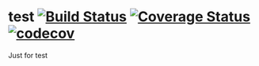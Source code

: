# test [![Build Status](https://travis-ci.com/phucnh-nfq/test.svg?branch=main)](https://travis-ci.com/phucnh-nfq/test) [![Coverage Status](https://coveralls.io/repos/github/phucnh-nfq/test/badge.svg?branch=main)](https://coveralls.io/github/phucnh-nfq/test?branch=main) [![codecov](https://codecov.io/gh/phucnh-nfq/test/branch/main/graph/badge.svg?token=GUBAR26UW5)](https://codecov.io/gh/phucnh-nfq/test)
Just for test
